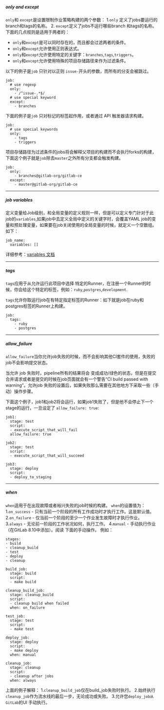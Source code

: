 ##### only and except
`only`和 `except`是设置限制作业策略构建的两个参数：
  1.`only` 定义了jobs要运行的branch和tags的名称。
  2. `except`定义了jobs不运行哪些branch 和tags的名称。
  下面的几点规则是适用于两者的：
  * `only`和`except`是可以同时存在的，而且都会过滤两者的条件。
  * `only`和`except`允许使用正则表达式。
  * `only`和`except`允许使用特定的关键字：`branches`,`tags`,`triggers`。
  * `only`和`except`允许使用特殊的项目存储路径来作为过滤条件。

以下的例子是`job` 只针对以正则 `issue-`开头的参数，而所有的分支会被跳过。
```
job:
  # use regexp
  only:
    - /^issue-.*$/
  # use special keyword
  except:
    - branches
```
下面的例子是`job` 只对标记的标签起作用，或者通过 API 触发器请求构建。
```
job:
  # use special keywords
  only:
    - tags
    - triggers
```
项目存储路径为过滤条件的jobs将会解释父项目的构建而不会执行forks的构建，下面这个例子就是`job`除去`master`之外所有分支都会触发构建。
```
job:
  only:
    - branches@gitlab-org/gitlab-ce
  except:
    - master@gitlab-org/gitlab-ce
```
---
##### job variables
定义变量给Job级别，和全局变量的定义规则一样，但是可以定义专门针对于此job的`variables`,如果job中去定义全局中定义的关键字时，会覆盖YAML job的变量和预处理变量，如果要在job关闭使用的全局变量的时候，就定义一个空数组。如下：
```
job_name:
  variables: []
```
详细参考：[variables 文档](https://docs.gitlab.com.cn/ce/ci/variables/README.html)

---
##### tags
`tags`应用于从允许运行此项目中选择 特定的Runner，在注册一个Runner的时候，你会给这个特定的标签，例如：`ruby`,`postgres`,`development`.

`tags`允许你取运行job在有特定指定标签的Runner：如下就是job在ruby和postgres标签的Runner上构建。
```
job:
  tags:
    - ruby
    - postgres
```
---
##### allow_failure
`allow_failure`当你允许job失败的时候，而不会影响其他CI套件的使用，失败的job不会影响提交状态。

当允许 job 失败时，pipeline所有的结果将会 变成成功/绿色的状态，但是在提交合并请求或者是提交的时候在job页面就会有一个警告“CI build passed with warning”。允许job 失败的设置后，如果失败那么需要在其他地方下采取一些（手动）操作步骤。

下面这个例子，job1和job2将会运行，如果job1失败了，但是他不会停止下一个stage的运行，一旦设定了
`allow_failure: true`:
```
job1:
  stage: test
  script:
  - execute_script_that_will_fail
  allow_failure: true

job2:
  stage: test
  script:
  - execute_script_that_will_succeed

job3:
  stage: deploy
  script:
  - deploy_to_staging
```

---
##### when
`when`适用于在出现故障或者裕兴失败的job时候的构建。
`when`的设置值为：
1.`on_success` - 只有当前一个阶段的所有工作成功时才​​执行工作。这是默认值。
2.`on_failure` - 仅当前一个阶段的至少一个作业发生故障时才执行作业。
3.`always` - 无论前一阶段的工作状况如何，执行工作。
4.`manual` - 手动执行作业（在GitLab 8.10中添加）。阅读 下面的手动操作。
例如：
```
stages:
- build
- cleanup_build
- test
- deploy
- cleanup

build_job:
  stage: build
  script:
  - make build

cleanup_build_job:
  stage: cleanup_build
  script:
  - cleanup build when failed
  when: on_failure

test_job:
  stage: test
  script:
  - make test

deploy_job:
  stage: deploy
  script:
  - make deploy
  when: manual

cleanup_job:
  stage: cleanup
  script:
  - cleanup after jobs
  when: always
```
上面的例子解释：
1.`cleanup_build_job`仅在build_job失败时执行。
2.始终执行`cleanup_job`作为流水线的最后一步，无论成功或失败。
3.允许您`deploy_job从GitLab`的UI 手动执行。
